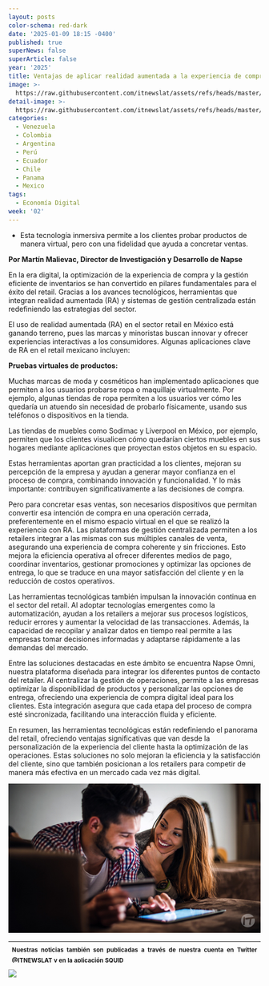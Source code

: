 ```yaml
---
layout: posts
color-schema: red-dark
date: '2025-01-09 18:15 -0400'
published: true
superNews: false
superArticle: false
year: '2025'
title: Ventajas de aplicar realidad aumentada a la experiencia de compra
image: >-
  https://raw.githubusercontent.com/itnewslat/assets/refs/heads/master/img/540x320/Compra-OnLine-p.jpg
detail-image: >-
  https://raw.githubusercontent.com/itnewslat/assets/refs/heads/master/img/1024x680/Compra-OnLine-g.jpg
categories:
  - Venezuela
  - Colombia
  - Argentina
  - Perú
  - Ecuador
  - Chile
  - Panama
  - Mexico
tags:
  - Economía Digital
week: '02'
---
```

- Esta tecnología inmersiva permite a los clientes probar productos de manera virtual, pero con una fidelidad que ayuda a concretar ventas.

**Por Martín Malievac, Director de Investigación y Desarrollo de Napse**

En la era digital, la optimización de la experiencia de compra y la gestión eficiente de inventarios se han convertido en pilares fundamentales para el éxito del retail. Gracias a los avances tecnológicos, herramientas que integran realidad aumentada (RA) y sistemas de gestión centralizada están redefiniendo las estrategias del sector.

El uso de realidad aumentada (RA) en el sector retail en México está ganando terreno, pues las marcas y minoristas buscan innovar y ofrecer experiencias interactivas a los consumidores. Algunas aplicaciones clave de RA en el retail mexicano incluyen:

**Pruebas virtuales de productos:**

Muchas marcas de moda y cosméticos han implementado aplicaciones que permiten a los usuarios probarse ropa o maquillaje virtualmente. Por ejemplo, algunas tiendas de ropa permiten a los usuarios ver cómo les quedaría un atuendo sin necesidad de probarlo físicamente, usando sus teléfonos o dispositivos en la tienda.

Las tiendas de muebles como Sodimac y Liverpool en México, por ejemplo, permiten que los clientes visualicen cómo quedarían ciertos muebles en sus hogares mediante aplicaciones que proyectan estos objetos en su espacio.

Estas herramientas aportan gran practicidad a los clientes, mejoran su percepción de la empresa y ayudan a generar mayor confianza en el proceso de compra, combinando innovación y funcionalidad. Y lo más importante: contribuyen significativamente a las decisiones de compra.

Pero para concretar esas ventas, son necesarios dispositivos que permitan convertir esa intención de compra en una operación cerrada, preferentemente en el mismo espacio virtual en el que se realizó la experiencia con RA. Las plataformas de gestión centralizada permiten a los retailers integrar a las mismas con sus múltiples canales de venta, asegurando una experiencia de compra coherente y sin fricciones. Esto mejora la eficiencia operativa al ofrecer diferentes medios de pago, coordinar inventarios, gestionar promociones y optimizar las opciones de entrega, lo que se traduce en una mayor satisfacción del cliente y en la reducción de costos operativos.

Las herramientas tecnológicas también impulsan la innovación continua en el sector del retail. Al adoptar tecnologías emergentes como la automatización, ayudan a los retailers a mejorar sus procesos logísticos, reducir errores y aumentar la velocidad de las transacciones. Además, la capacidad de recopilar y analizar datos en tiempo real permite a las empresas tomar decisiones informadas y adaptarse rápidamente a las demandas del mercado.

Entre las soluciones destacadas en este ámbito se encuentra Napse Omni, nuestra plataforma diseñada para integrar los diferentes puntos de contacto del retailer. Al centralizar la gestión de operaciones, permite a las empresas optimizar la disponibilidad de productos y personalizar las opciones de entrega, ofreciendo una experiencia de compra digital ideal para los clientes. Esta integración asegura que cada etapa del proceso de compra esté sincronizada, facilitando una interacción fluida y eficiente.

En resumen, las herramientas tecnológicas están redefiniendo el panorama del retail, ofreciendo ventajas significativas que van desde la personalización de la experiencia del cliente hasta la optimización de las operaciones. Estas soluciones no solo mejoran la eficiencia y la satisfacción del cliente, sino que también posicionan a los retailers para competir de manera más efectiva en un mercado cada vez más digital.

![](https://raw.githubusercontent.com/itnewslat/assets/refs/heads/master/img/540x320/Compra-OnLine-p.jpg)

<table style="height: 42px;" width="569">
<tbody>
<tr>
<td style="text-align: justify;"><sub><strong>Nuestras noticias también son publicadas a través de nuestra cuenta en Twitter <a href="https://twitter.com/itnewslat?lang=es">@ITNEWSLAT</a> y en la aplicación <a href="https://squidapp.co/en/">SQUID</a></strong></sub></td>
</tr>
</tbody>
</table>

<img src="https://tracker.metricool.com/c3po.jpg?hash=56f88a41e39ab42c063cc51676587a04"/>